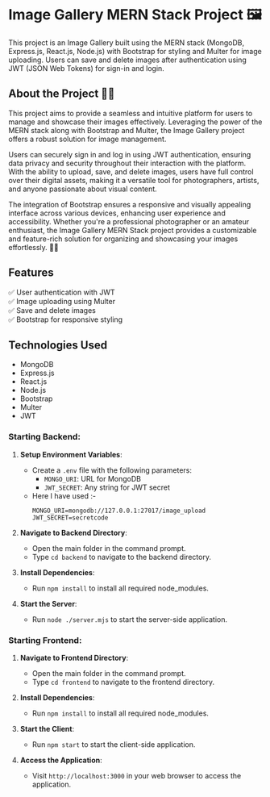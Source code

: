 # Image Gallery MERN Stack Project 🖼️

This project is an Image Gallery built using the MERN stack (MongoDB, Express.js, React.js, Node.js) with Bootstrap for styling and Multer for image uploading. Users can save and delete images after authentication using JWT (JSON Web Tokens) for sign-in and login.

## About the Project 📝🚀

This project aims to provide a seamless and intuitive platform for users to manage and showcase their images effectively. Leveraging the power of the MERN stack along with Bootstrap and Multer, the Image Gallery project offers a robust solution for image management.

Users can securely sign in and log in using JWT authentication, ensuring data privacy and security throughout their interaction with the platform. With the ability to upload, save, and delete images, users have full control over their digital assets, making it a versatile tool for photographers, artists, and anyone passionate about visual content.

The integration of Bootstrap ensures a responsive and visually appealing interface across various devices, enhancing user experience and accessibility. Whether you're a professional photographer or an amateur enthusiast, the Image Gallery MERN Stack project provides a customizable and feature-rich solution for organizing and showcasing your images effortlessly. 🌟📸

## Features
✅ User authentication with JWT  
✅ Image uploading using Multer  
✅ Save and delete images  
✅ Bootstrap for responsive styling  

## Technologies Used
- MongoDB
- Express.js
- React.js
- Node.js
- Bootstrap
- Multer
- JWT

### Starting Backend:

1. **Setup Environment Variables**:
   - Create a `.env` file with the following parameters:
     - `MONGO_URI`: URL for MongoDB
     - `JWT_SECRET`: Any string for JWT secret
    - Here I have used :-
        ```
        MONGO_URI=mongodb://127.0.0.1:27017/image_upload
        JWT_SECRET=secretcode
        ```
2. **Navigate to Backend Directory**:
   - Open the main folder in the command prompt.
   - Type `cd backend` to navigate to the backend directory.

3. **Install Dependencies**:
   - Run `npm install` to install all required node_modules.

4. **Start the Server**:
   - Run `node ./server.mjs` to start the server-side application.

### Starting Frontend:

1. **Navigate to Frontend Directory**:
   - Open the main folder in the command prompt.
   - Type `cd frontend` to navigate to the frontend directory.

2. **Install Dependencies**:
   - Run `npm install` to install all required node_modules.

3. **Start the Client**:
   - Run `npm start` to start the client-side application.

4. **Access the Application**:
   - Visit `http://localhost:3000` in your web browser to access the application.
